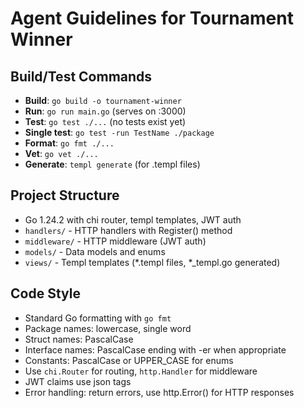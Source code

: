 # Agent Guidelines for Tournament Winner

## Build/Test Commands
- **Build**: `go build -o tournament-winner`
- **Run**: `go run main.go` (serves on :3000)
- **Test**: `go test ./...` (no tests exist yet)
- **Single test**: `go test -run TestName ./package`
- **Format**: `go fmt ./...`
- **Vet**: `go vet ./...`
- **Generate**: `templ generate` (for .templ files)

## Project Structure
- Go 1.24.2 with chi router, templ templates, JWT auth
- `handlers/` - HTTP handlers with Register() method
- `middleware/` - HTTP middleware (JWT auth)
- `models/` - Data models and enums
- `views/` - Templ templates (*.templ files, *_templ.go generated)

## Code Style
- Standard Go formatting with `go fmt`
- Package names: lowercase, single word
- Struct names: PascalCase
- Interface names: PascalCase ending with -er when appropriate
- Constants: PascalCase or UPPER_CASE for enums
- Use `chi.Router` for routing, `http.Handler` for middleware
- JWT claims use json tags
- Error handling: return errors, use http.Error() for HTTP responses